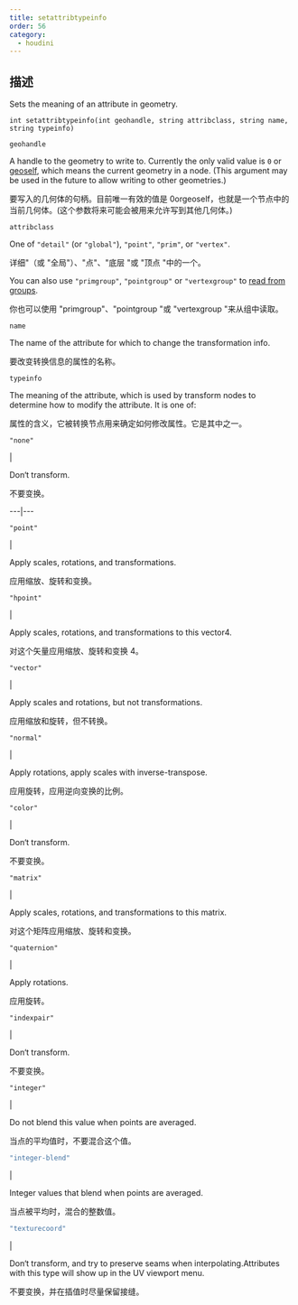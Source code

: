 ```yaml
---
title: setattribtypeinfo
order: 56
category:
  - houdini
---
```

    
## 描述

Sets the meaning of an attribute in geometry.

`int setattribtypeinfo(int geohandle, string attribclass, string name, string typeinfo)`

`geohandle`

A handle to the geometry to write to. Currently the only valid value is `0` or
[geoself](geoself.html "Returns a handle to the current geometry."), which
means the current geometry in a node. (This argument may be used in the future
to allow writing to other geometries.)

要写入的几何体的句柄。目前唯一有效的值是 0orgeoself，也就是一个节点中的当前几何体。(这个参数将来可能会被用来允许写到其他几何体。)

`attribclass`

One of `"detail"` (or `"global"`), `"point"`, `"prim"`, or `"vertex"`.

详细"（或 "全局"）、"点"、"底层 "或 "顶点 "中的一个。

You can also use `"primgroup"`, `"pointgroup"` or `"vertexgroup"` to [read
from groups](../groups.html "You can read the contents of
primitive/point/vertex groups in VEX as if they were attributes.").

你也可以使用 "primgroup"、"pointgroup "或 "vertexgroup "来从组中读取。

`name`

The name of the attribute for which to change the transformation info.

要改变转换信息的属性的名称。

`typeinfo`

The meaning of the attribute, which is used by transform nodes to determine
how to modify the attribute. It is one of:

属性的含义，它被转换节点用来确定如何修改属性。它是其中之一。

`"none"`

|

Don‘t transform.

不要变换。

---|---

`"point"`

|

Apply scales, rotations, and transformations.

应用缩放、旋转和变换。

`"hpoint"`

|

Apply scales, rotations, and transformations to this vector4.

对这个矢量应用缩放、旋转和变换 4。

`"vector"`

|

Apply scales and rotations, but not transformations.

应用缩放和旋转，但不转换。

`"normal"`

|

Apply rotations, apply scales with inverse-transpose.

应用旋转，应用逆向变换的比例。

`"color"`

|

Don‘t transform.

不要变换。

`"matrix"`

|

Apply scales, rotations, and transformations to this matrix.

对这个矩阵应用缩放、旋转和变换。

`"quaternion"`

|

Apply rotations.

应用旋转。

`"indexpair"`

|

Don‘t transform.

不要变换。

`"integer"`

|

Do not blend this value when points are averaged.

当点的平均值时，不要混合这个值。

```c
"integer-blend"
```

|

Integer values that blend when points are averaged.

当点被平均时，混合的整数值。

```c
"texturecoord"
```

|

Don‘t transform, and try to preserve seams when interpolating.Attributes
with this type will show up in the UV viewport menu.

不要变换，并在插值时尽量保留接缝。
